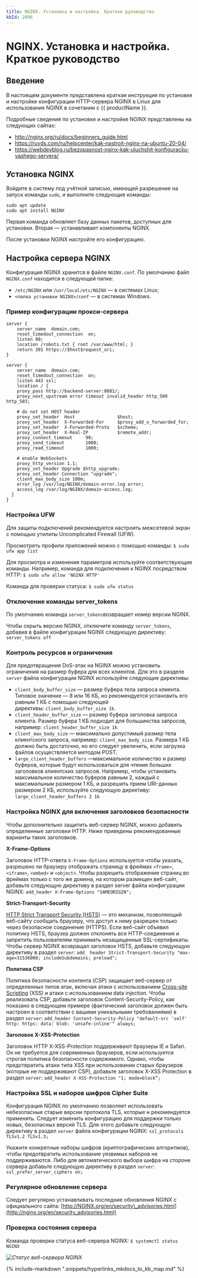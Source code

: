 ```yaml
---
title: NGINX. Установка и настройка. Краткое руководство
kbId: 2096
---
```


# NGINX. Установка и настройка. Краткое руководство

## Введение

В настоящем документе представлена краткая инструкция по установке и настройке конфигурации HTTP-сервера NGINX в Linux для использования NGINX в сочетании с {{ productName }}.

Подробные сведения по установке и настройке NGINX представлены на следующих сайтах:

- <http://nginx.org/ru/docs/beginners_guide.html>
- <https://ruvds.com/ru/helpcenter/kak-nastroit-nginx-na-ubuntu-20-04/>
- <https://webdevblog.ru/bezopasnost-nginx-kak-uluchshit-konfiguraciju-vashego-servera/>

## Установка NGINX

Войдите в систему под учётной записью, имеющей разрешение на запуск команды `sudo`, и выполните следующие команды:

```
sudo apt update
sudo apt install NGINX
```

Первая команда обновляет базу данных пакетов, доступных для установки. Вторая — устанавливает компоненты NGINX.

После установки NGINX настройте его конфигурацию.

## Настройка сервера NGINX

Конфигурация NGINX хранится в файле `NGINX.conf`. По умолчанию файл `NGINX.conf` находится в следующей папке:

- `/etc/NGINX` или `/usr/local/etc/NGINX` — в системах Linux;
- `<папка установки NGINX>/conf` — в системах Windows.

### Пример конфигурации прокси-сервера

```
server {
    server_name  domain.com;
    reset_timedout_connection  on;
    listen 80;
    location /robots.txt { root /var/www/html; }
    return 301 https://$host$request_uri;
}

server {
    server_name  domain.com;
    reset_timedout_connection  on;
    listen 443 ssl;
    location / {
    proxy_pass http://backend-server:8081/;
    proxy_next_upstream error timeout invalid_header http_500 http_503;

    # do not set HOST header
    proxy_set_header  Host                $host;
    proxy_set_header  X-Forwarded-For     $proxy_add_x_forwarded_for;
    proxy_set_header  X-Forwarded-Proto   $scheme;
    proxy_set_header  X-Real-IP           $remote_addr;
    proxy_connect_timeout     90;
    proxy_send_timeout        1000;
    proxy_read_timeout        1000;

    # enable WebSockets
    proxy_http_version 1.1;
    proxy_set_header Upgrade $http_upgrade;
    proxy_set_header Connection "upgrade";
    client_max_body_size 100m;
    error_log /var/log/NGINX/domain-error.log error;
    access_log /var/log/NGINX/domain-access.log;
  }
}
```

### Настройка UFW

Для защиты подключений рекомендуется настроить межсетевой экран с помощью утилиты Uncomplicated Firewall (UFW).

Просмотреть профили приложений можно с помощью команды: `$ sudo ufw app list`

Для просмотра и изменения параметров используйте соответствующие команды. Например, команда для подключения к NGINX посредством HTTP: `$ sudo ufw allow 'NGINX HTTP'`

Команда для проверки статуса: `$ sudo ufw status`

### Отключение команды server\_tokens

По умолчанию команда `server_tokens`возвращает номер версии NGINX.

Чтобы скрыть версию NGINX, отключите команду `server_tokens`, добавив в файле конфигурации NGINX следующую директиву: `server_tokens off`

### Контроль ресурсов и ограничения

Для предотвращения DoS-атак на NGINX можно установить ограничения на размер буфера для всех клиентов. Для это в разделе `server` файла конфигурации NGINX используйте следующие директивы:

- `client_body_buffer_size` — размер буфера тела запроса клиента. Типовое значение — 8 или 16 КБ, но рекомендуется установить его равным 1 КБ с помощью следующей директивы: `client_body_buffer_size 1k`.
- `client_header_buffer_size` — размер буфера заголовка запроса клиента. Размер буфера 1 КБ подходит для большинства запросов, например: `client_header_buffer_size 1k`
- `client_max_body_size` — максимально допустимый размер тела клиентского запроса, например: `client_max_body_size`. Размера 1 КБ должно быть достаточно, но его следует увеличить, если загрузка файлов осуществляется методом POST.
- `large_client_header_buffers` —максимальное количество и размер буферов, которые будут использоваться для чтения больших заголовков клиентских запросов. Например, чтобы установить максимальное количество буферов равным 2, каждый с максимальным размером 1 КБ, и разрешить прием URI-данных размером 2 КБ, используйте следующую директиву: `large_client_header_buffers 2 1k`

### Настройка NGINX для включения заголовков безопасности

Чтобы дополнительно защитить веб-сервер NGINX, можно добавить определенные заголовки HTTP. Ниже приведены рекомендованные варианты таких заголовков.

**X-Frame-Options**

Заголовок HTTP-ответа `X-Frame-Options` используется чтобы указать, разрешено ли браузеру отображать страницу в фреймах `<frame>`, `<iframe>`, `<embed>` и `<object>`. Чтобы разрешить отображение страниц во фреймах только с того же домена, на котором размещен веб-сайт, добавьте следующую директиву в раздел server файла конфигурации NGINX: `add_header X-Frame-Options "SAMEORIGIN";`

**Strict-Transport-Security**

[HTTP Strict Transport Security (HSTS)](https://www.acunetix.com/blog/articles/what-is-hsts-why-use-it/) — это механизм, позволяющий веб-сайту сообщать браузеру, что доступ к нему разрешен только через безопасное соединение (HTTPS). Если веб-сайт объявил политику HSTS, браузер должен отклонять все HTTP-соединения и запретить пользователям принимать незащищенные SSL-сертификаты. Чтобы сервер NGINX возвращал заголовок HSTS, добавьте следующую директиву в раздел `server`: `add_ header Strict-Transport-Security "max-age=31536000; includeSubdomains; preload";`

**Политика CSP**

Политика безопасности контента (CSP) защищает веб-сервер от определенных типов атак, включая атаки с использованием [Cross-site Scripting](https://www.acunetix.com/websitesecurity/cross-site-scripting/) (XSS) и атаки с использованием data injection. Чтобы реализовать CSP, добавьте заголовок Content-Security-Policy, как показано в следующем примере (фактический заголовок должен быть настроен в соответствии с вашими уникальными требованиями) в раздел `server`: `add_header Content-Security-Policy "default-src 'self' http: https: data: blob: 'unsafe-inline'" always;`

**Заголовок X-XSS-Protection**

Заголовок HTTP X-XSS-Protection поддерживают браузеры IE и Safari. Он не требуется для современных браузеров, если используется строгая политика безопасности содержимого. Однако, чтобы предотвратить атаки типа XSS при использовании старых браузеров (которые не поддерживают CSP), добавьте заголовок X-XSS Protection в раздел `server`: `add_header X-XSS-Protection "1; mode=block”;`

### Настройка SSL и наборов шифров Cipher Suite

Конфигурация NGINX по умолчанию позволяет использовать небезопасные старые версии протокола TLS, которые н рекомендуется применять. Следует изменить конфигурацию для поддержки только новых, безопасных версий TLS. Для этого добавьте следующую директиву в раздел `server` файла конфигурации NGINX: `ssl_protocols TLSv1.2 TLSv1.3;`

Укажите конкретные наборы шифров (криптографических алгоритмов), чтобы предотвратить использование уязвимых наборов не поддерживаются. Либо для автоматического выбора шифра на стороне сервера добавьте следующую директиву в раздел `server`: `ssl_prefer_server_ciphers on;`

### Регулярное обновление сервера

Следует регулярно устанавливать последние обновления NGINX с официального сайта: [http://NGINX.org/en/security\_advisories.html](http://nginx.org/en/security_advisories.html)

### Проверка состояния сервера

Команда проверки статуса веб-сервера NGINX: `$ systemctl status NGINX`

_![Статус веб-сервера NGINX](https://kb.comindware.ru/assets/Picture_10.png)_

{% include-markdown ".snippets/hyperlinks_mkdocs_to_kb_map.md" %}
